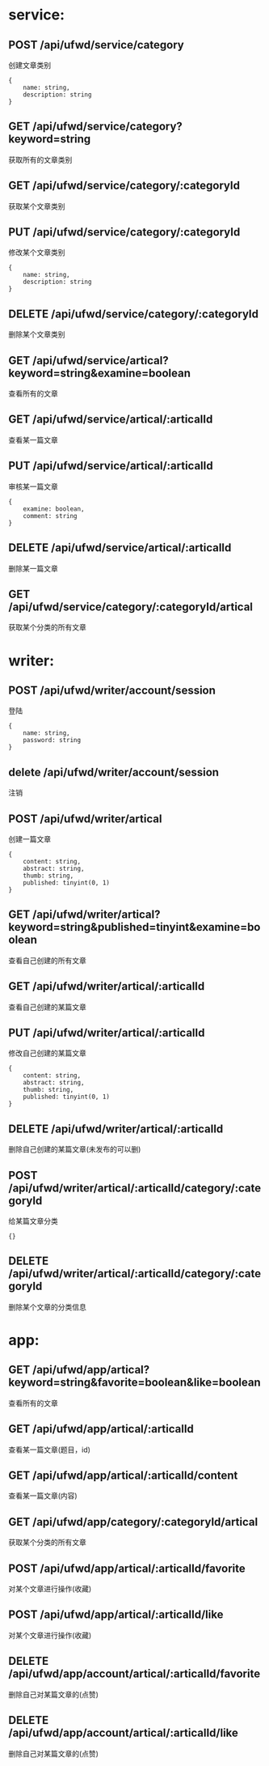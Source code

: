 service:
===========================

## POST /api/ufwd/service/category
创建文章类别
```
{
    name: string,
    description: string
}
```

## GET /api/ufwd/service/category?keyword=string
获取所有的文章类别

## GET /api/ufwd/service/category/:categoryId
获取某个文章类别

## PUT /api/ufwd/service/category/:categoryId
修改某个文章类别
```
{
    name: string,
    description: string
}
```

## DELETE /api/ufwd/service/category/:categoryId
删除某个文章类别



## GET /api/ufwd/service/artical?keyword=string&examine=boolean
查看所有的文章

## GET /api/ufwd/service/artical/:articalId
查看某一篇文章

## PUT /api/ufwd/service/artical/:articalId
审核某一篇文章
```
{
    examine: boolean,
    comment: string
}
```

## DELETE /api/ufwd/service/artical/:articalId
删除某一篇文章

## GET /api/ufwd/service/category/:categoryId/artical
获取某个分类的所有文章

writer: 
==========================

## POST /api/ufwd/writer/account/session
登陆
```
{
    name: string,
    password: string
}
```
## delete /api/ufwd/writer/account/session
注销

## POST /api/ufwd/writer/artical
创建一篇文章
```
{
    content: string,
    abstract: string,
    thumb: string,
    published: tinyint(0, 1)
}
```

## GET /api/ufwd/writer/artical?keyword=string&published=tinyint&examine=boolean
查看自己创建的所有文章

## GET /api/ufwd/writer/artical/:articalId
查看自己创建的某篇文章

## PUT /api/ufwd/writer/artical/:articalId
修改自己创建的某篇文章
```
{
    content: string,
    abstract: string,
    thumb: string,
    published: tinyint(0, 1)
}
```

## DELETE /api/ufwd/writer/artical/:articalId
删除自己创建的某篇文章(未发布的可以删)

## POST /api/ufwd/writer/artical/:articalId/category/:categoryId
给某篇文章分类
```
{}
```

## DELETE /api/ufwd/writer/artical/:articalId/category/:categoryId
删除某个文章的分类信息

app:
======================================

## GET /api/ufwd/app/artical?keyword=string&favorite=boolean&like=boolean
查看所有的文章

## GET /api/ufwd/app/artical/:articalId
查看某一篇文章(题目，id)

## GET /api/ufwd/app/artical/:articalId/content
查看某一篇文章(内容)

## GET /api/ufwd/app/category/:categoryId/artical
获取某个分类的所有文章

## POST /api/ufwd/app/artical/:articalId/favorite
对某个文章进行操作(收藏)

## POST /api/ufwd/app/artical/:articalId/like
对某个文章进行操作(收藏)

## DELETE /api/ufwd/app/account/artical/:articalId/favorite
删除自己对某篇文章的(点赞)

## DELETE /api/ufwd/app/account/artical/:articalId/like
删除自己对某篇文章的(点赞)